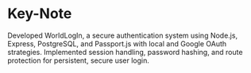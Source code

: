 # Key-Note
Developed WorldLogIn, a secure authentication system using Node.js, Express, PostgreSQL, and Passport.js with local and Google OAuth strategies. Implemented session handling, password hashing, and route protection for persistent, secure user login.
